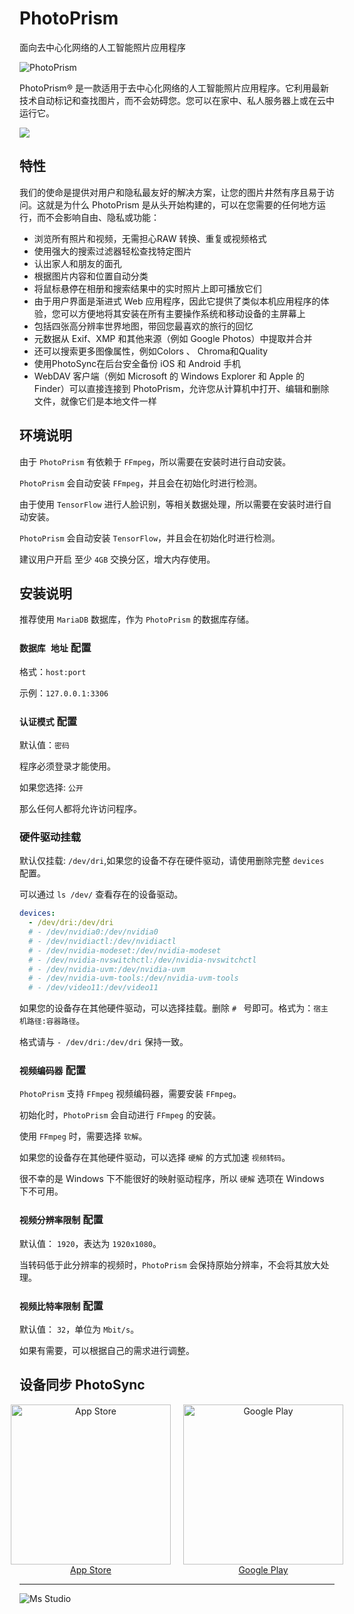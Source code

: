 # PhotoPrism

面向去中心化网络的人工智能照片应用程序

![PhotoPrism](https://file.lifebus.top/imgs/photoprism_cover.png)

PhotoPrism® 是一款适用于去中心化网络的人工智能照片应用程序。它利用最新技术自动标记和查找图片，而不会妨碍您。您可以在家中、私人服务器上或在云中运行它。

![](https://img.shields.io/badge/%E6%96%B0%E7%96%86%E8%90%8C%E6%A3%AE%E8%BD%AF%E4%BB%B6%E5%BC%80%E5%8F%91%E5%B7%A5%E4%BD%9C%E5%AE%A4-%E6%8F%90%E4%BE%9B%E6%8A%80%E6%9C%AF%E6%94%AF%E6%8C%81-blue)

## 特性

我们的使命是提供对用户和隐私最友好的解决方案，让您的图片井然有序且易于访问。这就是为什么 PhotoPrism
是从头开始构建的，可以在您需要的任何地方运行，而不会影响自由、隐私或功能：

+ 浏览所有照片和视频，无需担心RAW 转换、重复或视频格式
+ 使用强大的搜索过滤器轻松查找特定图片
+ 认出家人和朋友的面孔
+ 根据图片内容和位置自动分类
+ 将鼠标悬停在相册和搜索结果中的实时照片上即可播放它们
+ 由于用户界面是渐进式 Web 应用程序，因此它提供了类似本机应用程序的体验，您可以方便地将其安装在所有主要操作系统和移动设备的主屏幕上
+ 包括四张高分辨率世界地图，带回您最喜欢的旅行的回忆
+ 元数据从 Exif、XMP 和其他来源（例如 Google Photos）中提取并合并
+ 还可以搜索更多图像属性，例如Colors 、 Chroma和Quality
+ 使用PhotoSync在后台安全备份 iOS 和 Android 手机
+ WebDAV 客户端（例如 Microsoft 的 Windows Explorer 和 Apple 的 Finder）可以直接连接到
  PhotoPrism，允许您从计算机中打开、编辑和删除文件，就像它们是本地文件一样

## 环境说明

由于 `PhotoPrism` 有依赖于 `FFmpeg`，所以需要在安装时进行自动安装。

`PhotoPrism` 会自动安装 `FFmpeg`，并且会在初始化时进行检测。

由于使用 `TensorFlow` 进行人脸识别，等相关数据处理，所以需要在安装时进行自动安装。

`PhotoPrism` 会自动安装 `TensorFlow`，并且会在初始化时进行检测。

建议用户开启 至少 `4GB` 交换分区，增大内存使用。

## 安装说明

推荐使用 `MariaDB` 数据库，作为 `PhotoPrism` 的数据库存储。

### `数据库 地址` 配置

格式：`host:port`

示例：`127.0.0.1:3306`

### `认证模式` 配置

默认值：`密码`

程序必须登录才能使用。

如果您选择: `公开`

那么任何人都将允许访问程序。

### 硬件驱动挂载

默认仅挂载: `/dev/dri`,如果您的设备不存在硬件驱动，请使用删除完整 `devices` 配置。

可以通过 `ls /dev/` 查看存在的设备驱动。

```yml
devices:
  - /dev/dri:/dev/dri
  # - /dev/nvidia0:/dev/nvidia0
  # - /dev/nvidiactl:/dev/nvidiactl
  # - /dev/nvidia-modeset:/dev/nvidia-modeset
  # - /dev/nvidia-nvswitchctl:/dev/nvidia-nvswitchctl
  # - /dev/nvidia-uvm:/dev/nvidia-uvm
  # - /dev/nvidia-uvm-tools:/dev/nvidia-uvm-tools
  # - /dev/video11:/dev/video11
```

如果您的设备存在其他硬件驱动，可以选择挂载。删除 `# ` 号即可。格式为：`宿主机路径:容器路径`。

格式请与 `- /dev/dri:/dev/dri` 保持一致。

### `视频编码器` 配置

`PhotoPrism` 支持 `FFmpeg` 视频编码器，需要安装 `FFmpeg`。

初始化时，`PhotoPrism` 会自动进行 `FFmpeg` 的安装。

使用 `FFmpeg` 时，需要选择 `软解`。

如果您的设备存在其他硬件驱动，可以选择 `硬解` 的方式加速 `视频转码`。

很不幸的是 Windows 下不能很好的映射驱动程序，所以 `硬解` 选项在 Windows 下不可用。

### `视频分辨率限制` 配置

默认值： `1920`，表达为 `1920x1080`。

当转码低于此分辨率的视频时，`PhotoPrism` 会保持原始分辨率，不会将其放大处理。

### `视频比特率限制` 配置

默认值： `32`，单位为 `Mbit/s`。

如果有需要，可以根据自己的需求进行调整。

## 设备同步 PhotoSync

<div style="text-align: center; display: flex; justify-content: center; gap: 20px;">
  <div style="display: flex; flex-direction: column; align-items: center;">
    <img src="https://file.lifebus.top/imgs/photosync_app_store_qr.png" alt="App Store" style="width: 256px;">
    <a href="https://apps.apple.com/cn/app/photosync-%E4%BC%A0%E8%BE%93%E5%92%8C%E5%A4%87%E4%BB%BD%E7%85%A7%E7%89%87%E4%B8%8E%E8%A7%86%E9%A2%91/id415850124" style="text-align: center;">App Store</a>
  </div>
  <div style="display: flex; flex-direction: column; align-items: center;">
    <img src="https://file.lifebus.top/imgs/photosync_google_play_qr.png" alt="Google Play" style="width: 256px;">
    <a href="https://play.google.com/store/apps/details?id=com.touchbyte.photosync" style="text-align: center;">Google Play</a>
  </div>
</div>

---

![Ms Studio](https://file.lifebus.top/imgs/ms_blank_001.png)
